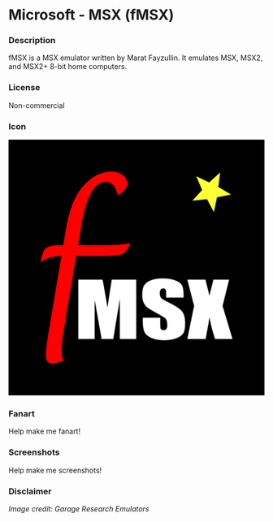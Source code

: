 # Microsoft - MSX (fMSX)

### Description

fMSX is a MSX emulator written by Marat Fayzullin. It emulates MSX, MSX2, and MSX2+ 8-bit home computers.

### License

Non-commercial

### Icon

![Microsoft - MSX (fMSX) icon](game.libretro.fmsx/resources/icon.png)

### Fanart

Help make me fanart!

### Screenshots

Help make me screenshots!

### Disclaimer

*Image credit: Garage Research Emulators*
